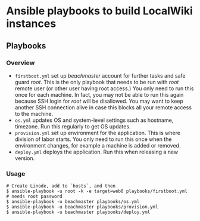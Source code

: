 
# Ansible playbooks to build LocalWiki instances


## Playbooks

### Overview

* `firstboot.yml` set up *beachmaster* account for further tasks and safe guard *root*.  This is the only playbook that needs to be run with *root* remote user (or other user having root access.) You only need to run this once for each machine.  In fact, you may not be able to run this again because SSH login for *root* will be disallowed.  You may want to keep another SSH connection alive in case this blocks all your remote access to the machine.
* `os.yml` updates OS and system-level settings such as hostname, timezone.  Run this regularly to get OS updates.
* `provision.yml` set up environment for the application.  This is where division of labor starts.  You only need to run this once when the environment changes, for example a machine is added or removed.
* `deploy.yml` deploys the application.  Run this when releasing a new version.

### Usage

```
# Create Linode, add to `hosts`, and then
$ ansible-playbook -u root -k -e target=web0 playbooks/firstboot.yml  # needs root password
$ ansible-playbook -u beachmaster playbooks/os.yml
$ ansible-playbook -u beachmaster playbooks/provision.yml
$ ansible-playbook -u beachmaster playbooks/deploy.yml
```
